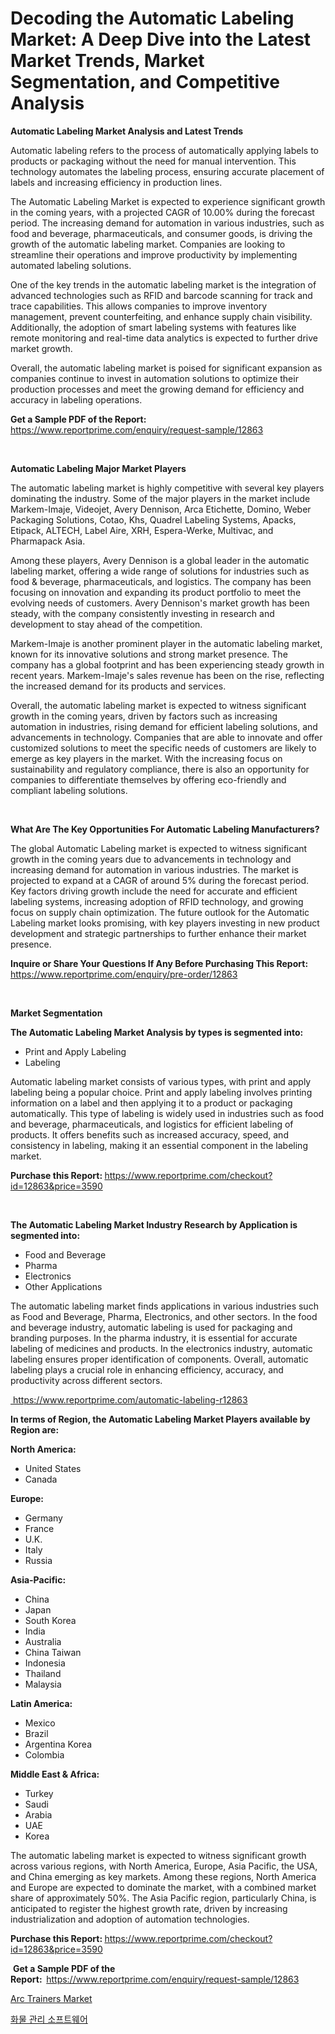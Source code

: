 <p><h1>Decoding the Automatic Labeling Market: A Deep Dive into the Latest Market Trends, Market Segmentation, and Competitive Analysis</h1></p><p><strong>Automatic Labeling Market Analysis and Latest Trends</strong></p>
<p><p>Automatic labeling refers to the process of automatically applying labels to products or packaging without the need for manual intervention. This technology automates the labeling process, ensuring accurate placement of labels and increasing efficiency in production lines.</p><p>The Automatic Labeling Market is expected to experience significant growth in the coming years, with a projected CAGR of 10.00% during the forecast period. The increasing demand for automation in various industries, such as food and beverage, pharmaceuticals, and consumer goods, is driving the growth of the automatic labeling market. Companies are looking to streamline their operations and improve productivity by implementing automated labeling solutions.</p><p>One of the key trends in the automatic labeling market is the integration of advanced technologies such as RFID and barcode scanning for track and trace capabilities. This allows companies to improve inventory management, prevent counterfeiting, and enhance supply chain visibility. Additionally, the adoption of smart labeling systems with features like remote monitoring and real-time data analytics is expected to further drive market growth.</p><p>Overall, the automatic labeling market is poised for significant expansion as companies continue to invest in automation solutions to optimize their production processes and meet the growing demand for efficiency and accuracy in labeling operations.</p></p>
<p><strong>Get a Sample PDF of the Report:&nbsp;</strong> <a href="https://www.reportprime.com/enquiry/request-sample/12863">https://www.reportprime.com/enquiry/request-sample/12863</a></p>
<p>&nbsp;</p>
<p><strong>Automatic Labeling Major Market Players</strong></p>
<p><p>The automatic labeling market is highly competitive with several key players dominating the industry. Some of the major players in the market include Markem-Imaje, Videojet, Avery Dennison, Arca Etichette, Domino, Weber Packaging Solutions, Cotao, Khs, Quadrel Labeling Systems, Apacks, Etipack, ALTECH, Label Aire, XRH, Espera-Werke, Multivac, and Pharmapack Asia.</p><p>Among these players, Avery Dennison is a global leader in the automatic labeling market, offering a wide range of solutions for industries such as food & beverage, pharmaceuticals, and logistics. The company has been focusing on innovation and expanding its product portfolio to meet the evolving needs of customers. Avery Dennison's market growth has been steady, with the company consistently investing in research and development to stay ahead of the competition.</p><p>Markem-Imaje is another prominent player in the automatic labeling market, known for its innovative solutions and strong market presence. The company has a global footprint and has been experiencing steady growth in recent years. Markem-Imaje's sales revenue has been on the rise, reflecting the increased demand for its products and services.</p><p>Overall, the automatic labeling market is expected to witness significant growth in the coming years, driven by factors such as increasing automation in industries, rising demand for efficient labeling solutions, and advancements in technology. Companies that are able to innovate and offer customized solutions to meet the specific needs of customers are likely to emerge as key players in the market. With the increasing focus on sustainability and regulatory compliance, there is also an opportunity for companies to differentiate themselves by offering eco-friendly and compliant labeling solutions.</p></p>
<p>&nbsp;</p>
<p><strong>What Are The Key Opportunities For Automatic Labeling Manufacturers?</strong></p>
<p><p>The global Automatic Labeling market is expected to witness significant growth in the coming years due to advancements in technology and increasing demand for automation in various industries. The market is projected to expand at a CAGR of around 5% during the forecast period. Key factors driving growth include the need for accurate and efficient labeling systems, increasing adoption of RFID technology, and growing focus on supply chain optimization. The future outlook for the Automatic Labeling market looks promising, with key players investing in new product development and strategic partnerships to further enhance their market presence.</p></p>
<p><strong>Inquire or Share Your Questions If Any Before Purchasing This Report:</strong> <a href="https://www.reportprime.com/enquiry/pre-order/12863">https://www.reportprime.com/enquiry/pre-order/12863</a></p>
<p>&nbsp;</p>
<p><strong>Market Segmentation</strong></p>
<p><strong>The Automatic Labeling Market Analysis by types is segmented into:</strong></p>
<p><ul><li>Print and Apply Labeling</li><li>Labeling</li></ul></p>
<p><p>Automatic labeling market consists of various types, with print and apply labeling being a popular choice. Print and apply labeling involves printing information on a label and then applying it to a product or packaging automatically. This type of labeling is widely used in industries such as food and beverage, pharmaceuticals, and logistics for efficient labeling of products. It offers benefits such as increased accuracy, speed, and consistency in labeling, making it an essential component in the labeling market.</p></p>
<p><strong>Purchase this Report:&nbsp;</strong><a href="https://www.reportprime.com/checkout?id=12863&price=3590">https://www.reportprime.com/checkout?id=12863&price=3590</a></p>
<p>&nbsp;</p>
<p><strong>The Automatic Labeling Market Industry Research by Application is segmented into:</strong></p>
<p><ul><li>Food and Beverage</li><li>Pharma</li><li>Electronics</li><li>Other Applications</li></ul></p>
<p><p>The automatic labeling market finds applications in various industries such as Food and Beverage, Pharma, Electronics, and other sectors. In the food and beverage industry, automatic labeling is used for packaging and branding purposes. In the pharma industry, it is essential for accurate labeling of medicines and products. In the electronics industry, automatic labeling ensures proper identification of components. Overall, automatic labeling plays a crucial role in enhancing efficiency, accuracy, and productivity across different sectors.</p></p>
<p><a href="https://www.reportprime.com/automatic-labeling-r12863">&nbsp;https://www.reportprime.com/automatic-labeling-r12863</a></p>
<p><strong>In terms of Region, the Automatic Labeling Market Players available by Region are:</strong></p>
<p>
    <p> <strong> North America: </strong>
        <ul>
            <li>United States</li>
            <li>Canada</li>
        </ul>
        </p> 
    <p> <strong> Europe: </strong>
        <ul>
            <li>Germany</li>
            <li>France</li>
            <li>U.K.</li>
            <li>Italy</li>
            <li>Russia</li>
        </ul>
        </p> 
    <p> <strong> Asia-Pacific: </strong>
        <ul>
            <li>China</li>
            <li>Japan</li>
            <li>South Korea</li>
            <li>India</li>
            <li>Australia</li>
            <li>China Taiwan</li>
            <li>Indonesia</li>
            <li>Thailand</li>
            <li>Malaysia</li>
        </ul>
        </p> 
    <p> <strong> Latin America: </strong>
        <ul>
            <li>Mexico</li>
            <li>Brazil</li>
            <li>Argentina Korea</li>
            <li>Colombia</li>
        </ul>
        </p> 
    <p> <strong> Middle East & Africa: </strong>
        <ul>
            <li>Turkey</li>
            <li>Saudi</li>
            <li>Arabia</li>
            <li>UAE</li>
            <li>Korea</li>
        </ul>
    </p>
    </p>
<p><p>The automatic labeling market is expected to witness significant growth across various regions, with North America, Europe, Asia Pacific, the USA, and China emerging as key markets. Among these regions, North America and Europe are expected to dominate the market, with a combined market share of approximately 50%. The Asia Pacific region, particularly China, is anticipated to register the highest growth rate, driven by increasing industrialization and adoption of automation technologies.</p></p>
<p><strong>Purchase this Report: </strong><a href="https://www.reportprime.com/checkout?id=12863&price=3590">https://www.reportprime.com/checkout?id=12863&price=3590</a></p>
<p>&nbsp;<strong>Get a Sample PDF of the Report:&nbsp;&nbsp;</strong><a href="https://www.reportprime.com/enquiry/request-sample/12863">https://www.reportprime.com/enquiry/request-sample/12863</a></p>
<p><strong></strong></p>
<p><p><a href="https://issuu.com/reportprime-2/docs/arc-trainers-market-size-2030.pptx">Arc Trainers Market</a></p><p><a href="https://github.com/sougarounis/Market-Research-Report-List-4/blob/main/624591971950.md">화물 관리 소프트웨어</a></p></p>